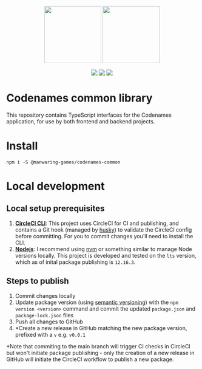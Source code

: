 <p align="center">
  <img height="150" src="https://d1wzvcwrgjaybe.cloudfront.net/repos/games/codenames-common-library/readme-category-icon.png">
  <img height="150" src="https://d1wzvcwrgjaybe.cloudfront.net/repos/games/codenames-common-library/readme-repo-icon.png">
</p>

<p align="center">
<a href="https://www.npmjs.com/package/@manwaring-games/codenames-common">
    <img src="https://img.shields.io/npm/v/@manwaring-games/codenames-common/latest?style=flat-square&latest"></a>
  <a href="https://circleci.com/gh/manwaring-games/codenames-common-library">
    <img src="https://img.shields.io/circleci/build/github/manwaring-games/codenames-common-library?style=flat-square&token=39939fde42f2991bf714b41ba5976f2770b801e6&logo=circleci"></a>
  <a href="https://app.dependabot.com/accounts/manwaring-games/repos/261629125">
    <img src="https://img.shields.io/static/v1?label=dependabot&message=enabled&color=blue&logo=dependabot&style=flat-square"></a>
</p>

# Codenames common library

This repository contains TypeScript interfaces for the Codenames application, for use by both frontend and backend projects.

# Install

`npm i -S @manwaring-games/codenames-common`

# Local development

## Local setup prerequisites

1. **[CircleCI CLI](https://circleci.com/docs/2.0/local-cli/#installation)**: This project uses CircleCI for CI and publishing, and contains a Git hook (managed by [husky](https://www.npmjs.com/package/husky)) to validate the CircleCI config before committing. For you to commit changes you'll need to install the CLI.
1. **[Nodejs](https://nodejs.org/en/download/)**: I recommend using [nvm](https://github.com/nvm-sh/nvm) or something similar to manage Node versions locally. This project is developed and tested on the `lts` version, which as of inital package publishing is `12.16.3`.

## Steps to publish

1. Commit changes locally
1. Update package version (using [semantic versioning](https://semver.org/)) with the `npm version <version>` command and commit the updated `package.json` and `package-lock.json` files
1. Push all changes to GitHub
1. \*Create a new release in GitHub matching the new package version, prefixed with a `v` e.g. `v0.0.1`

\*Note that commiting to the main branch will trigger CI checks in CircleCI but won't initiate package publishing - only the creation of a new release in GitHub will initiate the CircleCI workflow to publish a new package.
